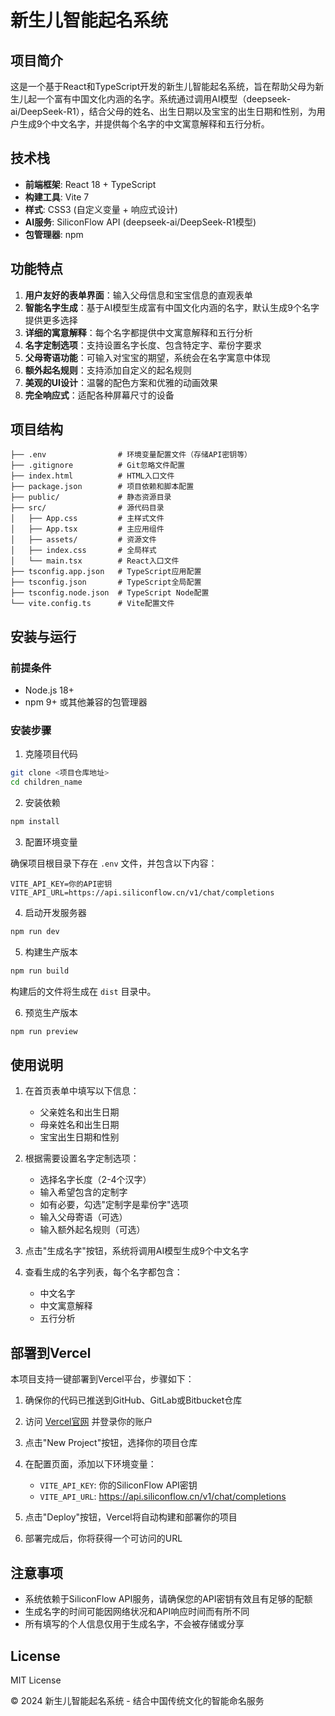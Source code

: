 # 新生儿智能起名系统

## 项目简介

这是一个基于React和TypeScript开发的新生儿智能起名系统，旨在帮助父母为新生儿起一个富有中国文化内涵的名字。系统通过调用AI模型（deepseek-ai/DeepSeek-R1），结合父母的姓名、出生日期以及宝宝的出生日期和性别，为用户生成9个中文名字，并提供每个名字的中文寓意解释和五行分析。

## 技术栈

- **前端框架**: React 18 + TypeScript
- **构建工具**: Vite 7
- **样式**: CSS3 (自定义变量 + 响应式设计)
- **AI服务**: SiliconFlow API (deepseek-ai/DeepSeek-R1模型)
- **包管理器**: npm

## 功能特点

1. **用户友好的表单界面**：输入父母信息和宝宝信息的直观表单
2. **智能名字生成**：基于AI模型生成富有中国文化内涵的名字，默认生成9个名字提供更多选择
3. **详细的寓意解释**：每个名字都提供中文寓意解释和五行分析
4. **名字定制选项**：支持设置名字长度、包含特定字、辈份字要求
5. **父母寄语功能**：可输入对宝宝的期望，系统会在名字寓意中体现
6. **额外起名规则**：支持添加自定义的起名规则
7. **美观的UI设计**：温馨的配色方案和优雅的动画效果
8. **完全响应式**：适配各种屏幕尺寸的设备

## 项目结构

```
├── .env                # 环境变量配置文件（存储API密钥等）
├── .gitignore          # Git忽略文件配置
├── index.html          # HTML入口文件
├── package.json        # 项目依赖和脚本配置
├── public/             # 静态资源目录
├── src/                # 源代码目录
│   ├── App.css         # 主样式文件
│   ├── App.tsx         # 主应用组件
│   ├── assets/         # 资源文件
│   ├── index.css       # 全局样式
│   └── main.tsx        # React入口文件
├── tsconfig.app.json   # TypeScript应用配置
├── tsconfig.json       # TypeScript全局配置
├── tsconfig.node.json  # TypeScript Node配置
└── vite.config.ts      # Vite配置文件
```

## 安装与运行

### 前提条件

- Node.js 18+ 
- npm 9+ 或其他兼容的包管理器

### 安装步骤

1. 克隆项目代码

```bash
git clone <项目仓库地址>
cd children_name
```

2. 安装依赖

```bash
npm install
```

3. 配置环境变量

确保项目根目录下存在 `.env` 文件，并包含以下内容：

```env
VITE_API_KEY=你的API密钥
VITE_API_URL=https://api.siliconflow.cn/v1/chat/completions
```

4. 启动开发服务器

```bash
npm run dev
```

5. 构建生产版本

```bash
npm run build
```

构建后的文件将生成在 `dist` 目录中。

6. 预览生产版本

```bash
npm run preview
```

## 使用说明

1. 在首页表单中填写以下信息：
   - 父亲姓名和出生日期
   - 母亲姓名和出生日期
   - 宝宝出生日期和性别

2. 根据需要设置名字定制选项：
   - 选择名字长度（2-4个汉字）
   - 输入希望包含的定制字
   - 如有必要，勾选"定制字是辈份字"选项
   - 输入父母寄语（可选）
   - 输入额外起名规则（可选）

3. 点击"生成名字"按钮，系统将调用AI模型生成9个中文名字

4. 查看生成的名字列表，每个名字都包含：
   - 中文名字
   - 中文寓意解释
   - 五行分析

## 部署到Vercel

本项目支持一键部署到Vercel平台，步骤如下：

1. 确保你的代码已推送到GitHub、GitLab或Bitbucket仓库

2. 访问 [Vercel官网](https://vercel.com/) 并登录你的账户

3. 点击"New Project"按钮，选择你的项目仓库

4. 在配置页面，添加以下环境变量：
   - `VITE_API_KEY`: 你的SiliconFlow API密钥
   - `VITE_API_URL`: https://api.siliconflow.cn/v1/chat/completions

5. 点击"Deploy"按钮，Vercel将自动构建和部署你的项目

6. 部署完成后，你将获得一个可访问的URL

## 注意事项

- 系统依赖于SiliconFlow API服务，请确保您的API密钥有效且有足够的配额
- 生成名字的时间可能因网络状况和API响应时间而有所不同
- 所有填写的个人信息仅用于生成名字，不会被存储或分享

## License

MIT License

© 2024 新生儿智能起名系统 - 结合中国传统文化的智能命名服务
